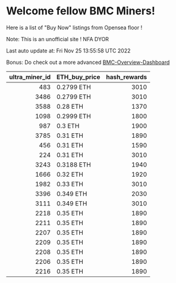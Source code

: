 # Welcome fellow BMC Miners!
Here is a list of "Buy Now" listings from Opensea floor !

Note: This is an unofficial site ! NFA DYOR

Last auto update at: Fri Nov 25 13:55:58 UTC 2022

Bonus: Do check out a more advanced [BMC-Overview-Dashboard](https://dune.com/defifunk/BMC-Overview-Dashboard)


|   ultra_miner_id | ETH_buy_price   |   hash_rewards |
|-----------------:|:----------------|---------------:|
|              483 | 0.2799 ETH      |           3010 |
|             3486 | 0.2799 ETH      |           3010 |
|             3588 | 0.28 ETH        |           1370 |
|             1098 | 0.2999 ETH      |           1800 |
|              987 | 0.3 ETH         |           1900 |
|             3785 | 0.31 ETH        |           1890 |
|              456 | 0.31 ETH        |           1590 |
|              224 | 0.31 ETH        |           3010 |
|             3243 | 0.3188 ETH      |           1940 |
|             1666 | 0.32 ETH        |           1920 |
|             1982 | 0.33 ETH        |           3010 |
|             3396 | 0.349 ETH       |           2030 |
|             3111 | 0.349 ETH       |           3010 |
|             2218 | 0.35 ETH        |           1890 |
|             2211 | 0.35 ETH        |           1890 |
|             2207 | 0.35 ETH        |           1890 |
|             2209 | 0.35 ETH        |           1890 |
|             2208 | 0.35 ETH        |           1890 |
|             2206 | 0.35 ETH        |           1890 |
|             2216 | 0.35 ETH        |           1890 |